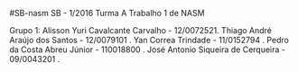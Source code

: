 #SB-nasm
SB - 1/2016 Turma A
Trabalho 1 de NASM

Grupo 1: 
Alisson Yuri Cavalcante Carvalho - 12/0072521.
Thiago André Araújo dos Santos - 12/0079101 .
Yan Correa Trindade - 11/0152794 .
Pedro da Costa Abreu Júnior - 110018800 .
José Antonio Siqueira de Cerqueira - 09/0043201 .

